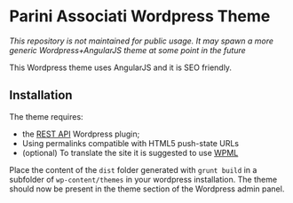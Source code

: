 # Parini Associati Wordpress Theme

_This repository is not maintained for public usage. It may spawn a more generic Wordpress+AngularJS theme at some point in the future_

This Wordpress theme uses AngularJS and it is SEO friendly.

## Installation

The theme requires:

- the [REST API](http://wordpress.org/plugins/json-api/) Wordpress plugin;
- Using permalinks compatible with HTML5 push-state URLs
- (optional) To translate the site it is suggested to use [WPML](http://wpml.org/)

Place the content of the `dist` folder generated with `grunt build` in a subfolder of `wp-content/themes` in your wordpress installation. The theme should now be present in the theme section of the Wordpress admin panel.
